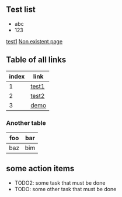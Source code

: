                                                                                                                                                                                                                                                
## Test list

 * abc
 * 123

[test1](test1)
[Non existent page](non_existent_page)
          
## Table of all links

| index        |   link                  |    
| ---------  | -------------  |
| 1                 | [test1](test1)  |
| 2                | [test2](test2) |
| 3                | [demo](full-feature-testing) |
                    
### Another table
              
| foo | bar |
| --- | --- |
| baz | bim |
                    
## some action items

- TODO2: some task that must be done
- TODO: some other task that must be done
                    
                    
                    
                    
                    
                    
                    